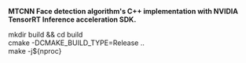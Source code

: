 **MTCNN Face detection algorithm's C++ implementation with NVIDIA TensorRT Inference acceleration SDK.**

mkdir build && cd build  
cmake -DCMAKE_BUILD_TYPE=Release ..  
make -j${nproc}  
